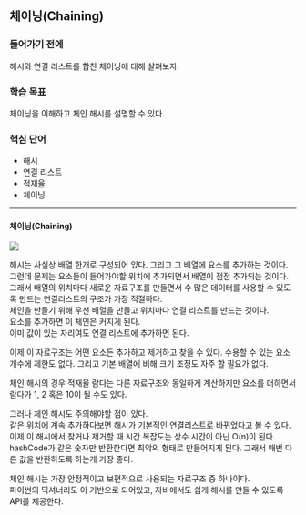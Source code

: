 ## 체이닝(Chaining)

### 들어가기 전에
해시와 연결 리스트를 합친 체이닝에 대해 살펴보자.

### 학습 목표
체이닝을 이해하고 체인 해시를 설명할 수 있다.

### 핵심 단어
- 해시
- 연결 리스트
- 적재율
- 체이닝

---
#### 체이닝(Chaining)
<img src="https://cphinf.pstatic.net/mooc/20210430_91/16197137708007dMyE_PNG/mceclip2.png" style="max-width: 300px">

해시는 사실상 배열 한개로 구성되어 있다. 그리고 그 배열에 요소를 추가하는 것이다.  
그런데 문제는 요소들이 들어가야할 위치에 추가되면서 배열이 점점 추가되는 것이다.  
그래서 배열의 위치마다 새로운 자료구조를 만들면서 수 많은 데이터를 사용할 수 있도록 만드는 연결리스트의 구조가 가장 적절하다.  
체인을 만들기 위해 우선 배열을 만들고 위치마다 연결 리스트를 만드는 것이다.  
요소를 추가하면 이 체인은 커지게 된다.  
이미 값이 있는 자리여도 연결 리스트에 추가하면 된다.  

이제 이 자료구조는 어떤 요소든 추가하고 제거하고 찾을 수 있다. 수용할 수 있는 요소 개수에 제한도 없다. 그리고 기본 배열에 비해 크기 조정도 자주 할 필요가 없다.  

체인 해시의 경우 적재율 람다는 다른 자료구조와 동일하게 계산하지만 요소를 더하면서 람다가 1, 2 혹은 10이 될 수도 있다.  

그러나 체인 해시도 주의해야할 점이 있다.  
같은 위치에 계속 추가하다보면 해시가 기본적인 연결리스트로 바뀌었다고 볼 수 있다. 이제 이 해시에서 찾거나 제거할 때 시간 복잡도는 상수 시간이 아닌 O(n)이 된다.  
hashCode가 같은 숫자만 반환한다면 최악의 형태로 만들어지게 된다. 그래서 매번 다른 값을 반환하도록 하는게 가장 좋다.

체인 해시는 가장 안정적이고 보편적으로 사용되는 자료구조 중 하나이다.  
파이썬의 딕셔너리도 이 기반으로 되어있고, 자바에서도 쉽게 해시를 만들 수 있도록 API를 제공한다.
